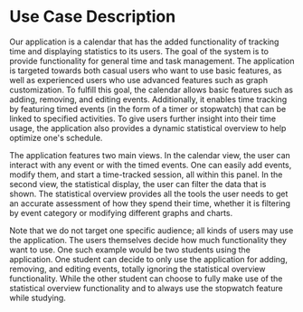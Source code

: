 # Use Case Description

Our application is a calendar that has the added functionality of tracking time and displaying statistics to its users. The goal of the system is to provide functionality for general time and task management. The application is targeted towards both casual users who want to use basic features, as well as experienced users who use advanced features such as graph customization. To fulfill this goal, the calendar allows basic features such as adding, removing, and editing events. Additionally, it enables time tracking by featuring timed events (in the form of a timer or stopwatch) that can be linked to specified activities. To give users further insight into their time usage, the application also provides a dynamic statistical overview to help optimize one's schedule. 

The application features two main views. In the calendar view, the user can interact with any event or with the timed events. One can easily add events, modify them, and start a time-tracked session, all within this panel. In the second view, the statistical display, the user can filter the data that is shown. The statistical overview provides all the tools the user needs to get an accurate assessment of how they spend their time, whether it is filtering by event category or modifying different graphs and charts.

Note that we do not target one specific audience; all kinds of users may use the application. The users themselves decide how much functionality they want to use. One such example would be two students using the application. One student can decide to only use the application for adding, removing, and editing events, totally ignoring the statistical overview functionality. While the other student can choose to fully make use of the statistical overview functionality and to always use the stopwatch feature while studying.